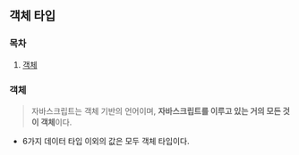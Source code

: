 ## 객체 타입

### 목차

1. [객체](#객체)


### 객체
> 자바스크립트는 객체 기반의 언어이며, **자바스크립트를 이루고 있는 거의 모든 것이 객체**이다.


- 6가지 데이터 타입 이외의 값은 모두 객체 타입이다.

